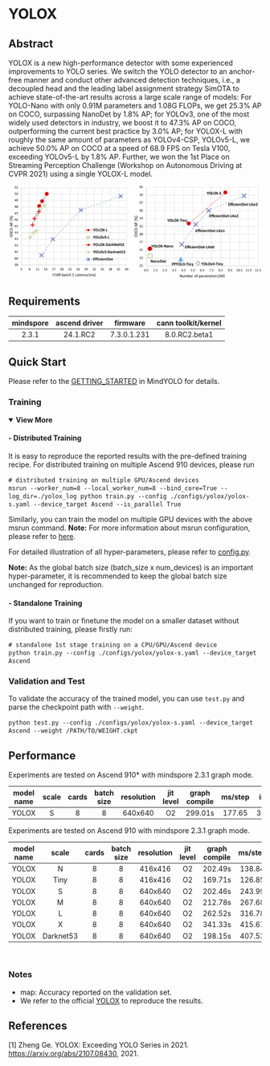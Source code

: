 # YOLOX

## Abstract
YOLOX is a new high-performance detector with some experienced improvements to YOLO series. We switch the YOLO detector to an anchor-free manner and conduct other advanced detection techniques, i.e., a decoupled head and the leading label assignment strategy SimOTA to achieve state-of-the-art results across a large scale range of models: For YOLO-Nano with only 0.91M parameters and 1.08G FLOPs, we get 25.3% AP on COCO, surpassing NanoDet by 1.8% AP; for YOLOv3, one of the most widely used detectors in industry, we boost it to 47.3% AP on COCO, outperforming the current best practice by 3.0% AP; for YOLOX-L with roughly the same amount of parameters as YOLOv4-CSP, YOLOv5-L, we achieve 50.0% AP on COCO at a speed of 68.9 FPS on Tesla V100, exceeding YOLOv5-L by 1.8% AP. Further, we won the 1st Place on Streaming Perception Challenge (Workshop on Autonomous Driving at CVPR 2021) using a single YOLOX-L model.
<div align=center>
<img src="https://raw.githubusercontent.com/zhanghuiyao/pics/main/mindyoloyolox_baseline.png"/>
</div>

## Requirements

| mindspore | ascend driver | firmware     | cann toolkit/kernel |
| :-------: | :-----------: | :----------: |:-------------------:|
| 2.3.1     | 24.1.RC2      | 7.3.0.1.231  |   8.0.RC2.beta1     |

## Quick Start

Please refer to the [GETTING_STARTED](https://github.com/mindspore-lab/mindyolo/blob/master/GETTING_STARTED.md) in MindYOLO for details.

### Training

<details open>
<summary><b>View More</b></summary>

#### - Distributed Training

It is easy to reproduce the reported results with the pre-defined training recipe. For distributed training on multiple Ascend 910 devices, please run
```shell
# distributed training on multiple GPU/Ascend devices
msrun --worker_num=8 --local_worker_num=8 --bind_core=True --log_dir=./yolox_log python train.py --config ./configs/yolox/yolox-s.yaml --device_target Ascend --is_parallel True
```

Similarly, you can train the model on multiple GPU devices with the above msrun command.
**Note:** For more information about msrun configuration, please refer to [here](https://www.mindspore.cn/tutorials/experts/zh-CN/r2.3.1/parallel/msrun_launcher.html).

For detailed illustration of all hyper-parameters, please refer to [config.py](https://github.com/mindspore-lab/mindyolo/blob/master/mindyolo/utils/config.py).

**Note:**  As the global batch size  (batch_size x num_devices) is an important hyper-parameter, it is recommended to keep the global batch size unchanged for reproduction.

#### - Standalone Training

If you want to train or finetune the model on a smaller dataset without distributed training, please firstly run:

```shell
# standalone 1st stage training on a CPU/GPU/Ascend device
python train.py --config ./configs/yolox/yolox-s.yaml --device_target Ascend
```

</details>

### Validation and Test

To validate the accuracy of the trained model, you can use `test.py` and parse the checkpoint path with `--weight`.

```
python test.py --config ./configs/yolox/yolox-s.yaml --device_target Ascend --weight /PATH/TO/WEIGHT.ckpt
```

## Performance

Experiments are tested on Ascend 910* with mindspore 2.3.1 graph mode.

|  model name  |  scale  | cards  | batch size | resolution |  jit level  | graph compile | ms/step | img/s  |  map  |          recipe              | weight                                                                                        |
|  :--------:  |  :---:  |  :---: |   :---:    |   :---:    |    :---:    |     :---:     |  :---:  |  :---: |:-----:|           :---:              |        :---:       |
|    YOLOX     |    S    |    8   |     8      |   640x640  |     O2      |    299.01s    | 177.65  | 360.26 | 41.0% |    [yaml](./yolox-s.yaml)    | [weights](https://download-mindspore.osinfra.cn/toolkits/mindyolo/yolox/yolox-s_300e_map407-cebd0183-910v2.ckpt)                   |


Experiments are tested on Ascend 910 with mindspore 2.3.1 graph mode.

|  model name  |  scale  | cards  | batch size | resolution |  jit level  | graph compile | ms/step | img/s |  map  |        recipe           |weight                                                                                                             |
|  :--------:  |  :---:  |  :---: |   :---:    |   :---:    |    :---:    |     :---:     |  :---:  | :---: |:-----:|            :---:                   |        :---:       |
|    YOLOX     |    N    |    8   |     8      |   416x416  |     O2      |    202.49s    | 138.84 | 460.96 | 24.1% |   [yaml](./yolox-nano.yaml)        | [weights](https://download.mindspore.cn/toolkits/mindyolo/yolox/yolox-n_300e_map241-ec9815e3.ckpt)                  |
|    YOLOX     |   Tiny  |    8   |     8      |   416x416  |     O2      |    169.71s    | 126.85 | 504.53 | 33.3% |   [yaml](./yolox-tiny.yaml)        | [weights](https://download.mindspore.cn/toolkits/mindyolo/yolox/yolox-tiny_300e_map333-e5ae3a2e.ckpt)               |
|    YOLOX     |    S    |    8   |     8      |   640x640  |     O2      |    202.46s    | 243.99 | 262.31 | 40.7% |   [yaml](./yolox-s.yaml)           | [weights](https://download.mindspore.cn/toolkits/mindyolo/yolox/yolox-s_300e_map407-0983e07f.ckpt)               |
|    YOLOX     |    M    |    8   |     8      |   640x640  |     O2      |    212.78s    | 267.68 | 239.09 | 46.7% |   [yaml](./yolox-m.yaml)           | [weights](https://download.mindspore.cn/toolkits/mindyolo/yolox/yolox-m_300e_map467-1db321ee.ckpt)               |
|    YOLOX     |    L    |    8   |     8      |   640x640  |     O2      |    262.52s    | 316.78 | 202.03 | 49.2% |   [yaml](./yolox-l.yaml)           | [weights](https://download.mindspore.cn/toolkits/mindyolo/yolox/yolox-l_300e_map492-52a4ab80.ckpt)               |
|    YOLOX     |    X    |    8   |     8      |   640x640  |     O2      |    341.33s    | 415.67 | 153.97 | 51.6% |   [yaml](./yolox-x.yaml)           | [weights](https://download.mindspore.cn/toolkits/mindyolo/yolox/yolox-x_300e_map516-52216d90.ckpt)               |
|    YOLOX     |Darknet53|    8   |     8      |   640x640  |     O2      |    198.15s    | 407.53 | 157.04 | 47.7% |   [yaml](./yolox-darknet53.yaml)   | [weights](https://download.mindspore.cn/toolkits/mindyolo/yolox/yolox-darknet53_300e_map477-b5fcaba9.ckpt)               |


<br>

### Notes

- map: Accuracy reported on the validation set.
- We refer to the official [YOLOX](https://github.com/Megvii-BaseDetection/YOLOX) to reproduce the results.

## References

<!--- Guideline: Citation format should follow GB/T 7714. -->
[1] Zheng Ge. YOLOX: Exceeding YOLO Series in 2021. https://arxiv.org/abs/2107.08430, 2021.
